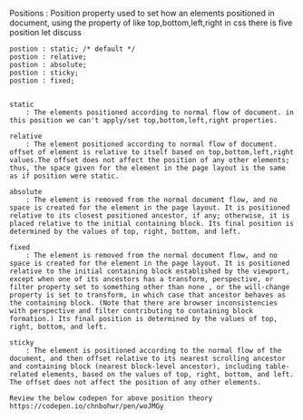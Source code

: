 Positions :
    Position property used to set how an elements positioned in document, using the property of like top,bottom,left,right
    in css there is five position let discuss 


    postion : static; /* default */
    postion : relative;
    postion : absolute;
    postion : sticky;
    postion : fixed;


    static
        : The elements positioned according to normal flow of document. in this position we can't apply/set top,bottom,left,right properties.

    relative 
        : The element positioned according to normal flow of document. offset of element is relative to itself based on top,bottom,left,right values.The offset does not affect the position of any other elements; thus, the space given for the element in the page layout is the same as if position were static.

    absolute
        : The element is removed from the normal document flow, and no space is created for the element in the page layout. It is positioned relative to its closest positioned ancestor, if any; otherwise, it is placed relative to the initial containing block. Its final position is determined by the values of top, right, bottom, and left.

    fixed
        : The element is removed from the normal document flow, and no space is created for the element in the page layout. It is positioned relative to the initial containing block established by the viewport, except when one of its ancestors has a transform, perspective, or filter property set to something other than none , or the will-change property is set to transform, in which case that ancestor behaves as the containing block. (Note that there are browser inconsistencies with perspective and filter contributing to containing block formation.) Its final position is determined by the values of top, right, bottom, and left.

    sticky
        : The element is positioned according to the normal flow of the document, and then offset relative to its nearest scrolling ancestor and containing block (nearest block-level ancestor), including table-related elements, based on the values of top, right, bottom, and left. The offset does not affect the position of any other elements.

    Review the below codepen for above position theory
    https://codepen.io/chnbohwr/pen/woJMGy